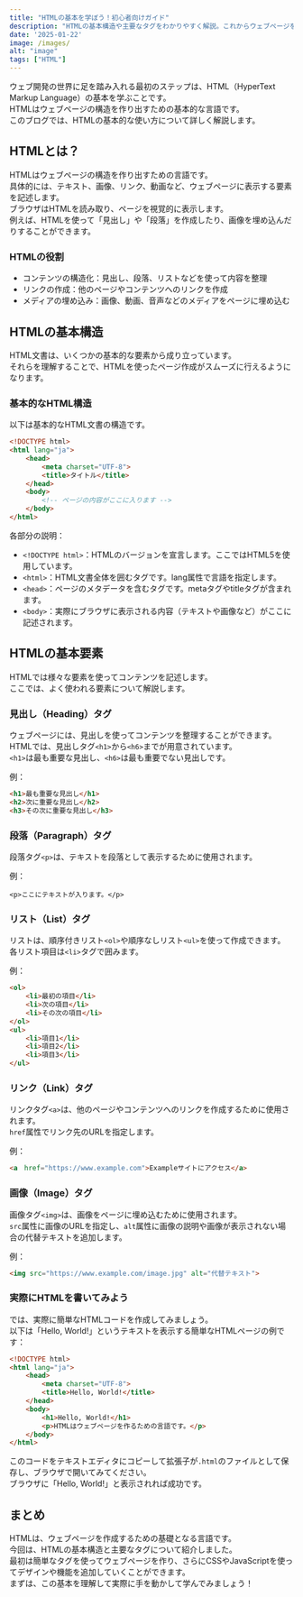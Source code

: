 ```yaml
---
title: "HTMLの基本を学ぼう！初心者向けガイド"
description: "HTMLの基本構造や主要なタグをわかりやすく解説。これからウェブページを作成したい方に向けて、HTMLの基礎知識を一から学べる初心者向けのガイドです。実際のコード例を交えて、HTMLを使ったページ作成方法を紹介します。"
date: '2025-01-22'
image: /images/
alt: "image"
tags: ["HTML"]
---
```


ウェブ開発の世界に足を踏み入れる最初のステップは、HTML（HyperText Markup Language）の基本を学ぶことです。  
HTMLはウェブページの構造を作り出すための基本的な言語です。  
このブログでは、HTMLの基本的な使い方について詳しく解説します。  

## HTMLとは？

HTMLはウェブページの構造を作り出すための言語です。  
具体的には、テキスト、画像、リンク、動画など、ウェブページに表示する要素を記述します。  
ブラウザはHTMLを読み取り、ページを視覚的に表示します。  
例えば、HTMLを使って「見出し」や「段落」を作成したり、画像を埋め込んだりすることができます。  

### HTMLの役割

- コンテンツの構造化：見出し、段落、リストなどを使って内容を整理  
- リンクの作成：他のページやコンテンツへのリンクを作成  
- メディアの埋め込み：画像、動画、音声などのメディアをページに埋め込む  

## HTMLの基本構造

HTML文書は、いくつかの基本的な要素から成り立っています。  
それらを理解することで、HTMLを使ったページ作成がスムーズに行えるようになります。  

### 基本的なHTML構造

以下は基本的なHTML文書の構造です。  
```html
<!DOCTYPE html>
<html lang="ja">
    <head>
        <meta charset="UTF-8">
        <title>タイトル</title>
    </head>
    <body>
        <!-- ページの内容がここに入ります -->
    </body>
</html>
```
各部分の説明：
- `<!DOCTYPE html>`：HTMLのバージョンを宣言します。ここではHTML5を使用しています。  
- `<html>`：HTML文書全体を囲むタグです。lang属性で言語を指定します。  
- `<head>`：ページのメタデータを含むタグです。metaタグやtitleタグが含まれます。  
- `<body>`：実際にブラウザに表示される内容（テキストや画像など）がここに記述されます。  

## HTMLの基本要素

HTMLでは様々な要素を使ってコンテンツを記述します。  
ここでは、よく使われる要素について解説します。  

### 見出し（Heading）タグ

ウェブページには、見出しを使ってコンテンツを整理することができます。  
HTMLでは、見出しタグ`<h1>`から`<h6>`までが用意されています。  
`<h1>`は最も重要な見出し、`<h6>`は最も重要でない見出しです。  

例：
```html
<h1>最も重要な見出し</h1>
<h2>次に重要な見出し</h2>
<h3>その次に重要な見出し</h3>
```

### 段落（Paragraph）タグ

段落タグ`<p>`は、テキストを段落として表示するために使用されます。  

例：
```
<p>ここにテキストが入ります。</p>
```

### リスト（List）タグ

リストは、順序付きリスト`<ol>`や順序なしリスト`<ul>`を使って作成できます。  
各リスト項目は`<li>`タグで囲みます。  

例：
```html
<ol>
    <li>最初の項目</li>
    <li>次の項目</li>
    <li>その次の項目</li>
</ol>
<ul>
    <li>項目1</li>
    <li>項目2</li>
    <li>項目3</li>
</ul>
```

### リンク（Link）タグ

リンクタグ`<a>`は、他のページやコンテンツへのリンクを作成するために使用されます。  
`href`属性でリンク先のURLを指定します。  

例：
```html
<a　href="https://www.example.com">Exampleサイトにアクセス</a>
```

### 画像（Image）タグ

画像タグ`<img>`は、画像をページに埋め込むために使用されます。  
`src`属性に画像のURLを指定し、`alt`属性に画像の説明や画像が表示されない場合の代替テキストを追加します。  

例：
```html
<img src="https://www.example.com/image.jpg" alt="代替テキスト">
```

### 実際にHTMLを書いてみよう

では、実際に簡単なHTMLコードを作成してみましょう。  
以下は「Hello, World!」というテキストを表示する簡単なHTMLページの例です：
```html
<!DOCTYPE html>
<html lang="ja">
    <head>
        <meta charset="UTF-8">
        <title>Hello, World!</title>
    </head>
    <body>
        <h1>Hello, World!</h1>
        <p>HTMLはウェブページを作るための言語です。</p>
    </body>
</html>
```
このコードをテキストエディタにコピーして拡張子が`.html`のファイルとして保存し、ブラウザで開いてみてください。  
ブラウザに「Hello, World!」と表示されれば成功です。  

## まとめ

HTMLは、ウェブページを作成するための基礎となる言語です。  
今回は、HTMLの基本構造と主要なタグについて紹介しました。  
最初は簡単なタグを使ってウェブページを作り、さらにCSSやJavaScriptを使ってデザインや機能を追加していくことができます。  
まずは、この基本を理解して実際に手を動かして学んでみましょう！  
